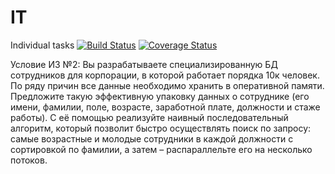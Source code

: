 # IT
Individual tasks
[![Build Status](https://travis-ci.com/iamanthonytintul/IT.svg?branch=it2)](https://travis-ci.com/iamanthonytintul/IT)
[![Coverage Status](https://coveralls.io/repos/github/iamanthonytintul/IT/badge.svg?branch=it2)](https://coveralls.io/github/iamanthonytintul/IT?branch=it2)

Условие ИЗ №2:
Вы разрабатываете специализированную БД сотрудников для корпорации, в которой работает порядка 10к человек. По ряду причин все данные необходимо хранить в оперативной памяти. Предложите такую эффективную упаковку данных о сотруднике (его имени, фамилии, поле, возрасте, заработной плате, должности и стаже работы). С её помощью реализуйте наивный последовательный алгоритм, который позволит быстро осуществлять поиск по запросу: самые возрастные и молодые сотрудники в каждой должности с сортировкой по фамилии, а затем – распараллельте его на несколько потоков.
